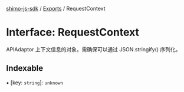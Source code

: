 [shimo-js-sdk](../README.md) / [Exports](../modules.md) / RequestContext

# Interface: RequestContext

APIAdaptor 上下文信息的对象，需确保可以通过 JSON.stringify() 序列化。

## Indexable

▪ [key: `string`]: `unknown`
